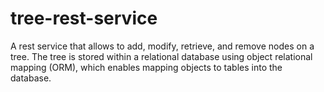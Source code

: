 # tree-rest-service
A rest service that allows to add, modify, retrieve, and remove nodes on a tree. The tree is stored within a relational database using object relational mapping (ORM), which enables mapping objects to tables into the database.
